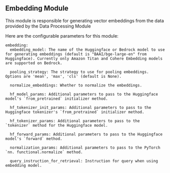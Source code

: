 ## Embedding Module

This module is responsible for generating vector embeddings from the data provided by the Data Processing Module

Here are the configurable parameters for this module:

```
embedding:
  embedding_model: The name of the Huggingface or Bedrock model to use for generating embeddings (default is "BAAI/bge-large-en" from Huggingface). Currently only Amazon Titan and Cohere Embedding models are supported on Bedrock.
  
  pooling_strategy: The strategy to use for pooling embeddings. Options are 'mean', 'max', 'cls' (default is None).
  
  normalize_embeddings: Whether to normalize the embeddings.
  
  hf_model_params: Additional parameters to pass to the Huggingface model's `from_pretrained` initializer method.
  
  hf_tokenizer_init_params: Additional parameters to pass to the Huggingface tokenizer's `from_pretrained` initializer method.
  
  hf_tokenizer_params: Additional parameters to pass to the `tokenizer` method for the Huggingface model.
  
  hf_forward_params: Additional parameters to pass to the Huggingface model's `forward` method.
  
  normalization_params: Additional parameters to pass to the PyTorch `nn. functional.normalize` method.

  query_instruction_for_retrieval: Instruction for query when using embedding model. 
```